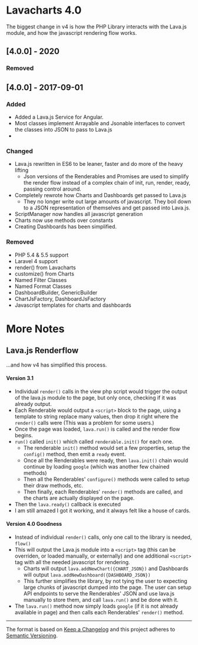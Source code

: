 # Lavacharts 4.0

The biggest change in v4 is how the PHP Library interacts with the Lava.js module, and how the javascript rendering flow works.

## [4.0.0] - 2020

### Removed

## [4.0.0] - 2017-09-01

### Added

- Added a Lava.js Service for Angular.
- Most classes implement Arrayable and Jsonable interfaces to convert the classes into JSON to pass to Lava.js
-

### Changed

- Lava.js rewritten in ES6 to be leaner, faster and do more of the heavy lifting
  - Json versions of the Renderables and Promises are used to simplify the render flow instead of a complex chain of init, run, render, ready, passing control around.
- Completely rewrote how Charts and Dashboards get passed to Lava.js
  - They no longer write out large amounts of javascript. They boil down to a JSON representation of themselves and get passed into Lava.js.
- ScriptManager now handles all javascript generation
- Charts now use methods over constants
- Creating Dashboards has been simplified.

### Removed

- PHP 5.4 & 5.5 support
- Laravel 4 support
- render() from Lavacharts
- customize() from Charts
- Named Filter Classes
- Named Format Classes
- DashboardBuilder, GenericBuilder
- ChartJsFactory, DashboardJsFactory
- Javascript templates for charts and dashboards

# More Notes

## Lava.js Renderflow

...and how v4 has simplified this process.

#### Version 3.1

- Individual `render()` calls in the view php script would trigger the output of the lava.js module to the page, but only once, checking if it was already output.
- Each Renderable would output a `<script>` block to the page, using a template to string replace many values, then drop it right where the `render()` calls were (This was a problem for some users.)
- Once the page was loaded, `lava.run()` is called and the render flow begins.
- `run()` called `init()` which called `renderable.init()` for each one.
  - The renderable `init()` method would set a few properties, setup the `config()` method, then emit a `ready` event.
  - Once all the Renderables were ready, then `lava.init()` chain would continue by loading `google` (which was another few chained methods)
  - Then all the Renderables' `configure()` methods were called to setup their draw methods, etc.
  - Then finally, each Renderables' `render()` methods are called, and the charts are actually displayed on the page.
- Then the `lava.ready()` callback is executed
- I am still amazed I got it working, and it always felt like a house of cards.

#### Version 4.0 Goodness

- Instead of individual `render()` calls, only one call to the library is needed, `flow()`
- This will output the Lava.js module into a `<script>` tag (this can be overriden, or loaded manually, or externally) and one additional `<script>` tag with all the needed javascript for rendering.
  - Charts will output `lava.addNewChart({CHART_JSON})` and Dashboards will output `lava.addNewDashboard({DASHBOARD_JSON})`
  - This further simplifies the library, by not tying the user to expecting large chunks of javascript dumped into the page. The user can setup API endpoints to serve the Renderables' JSON and use lava.js manually to store them, and call `lava.run()` and be done with it.
- The `lava.run()` method now simply loads `google` (if it is not already available in page) and then calls each Renderables' `render()` method.

---

The format is based on [Keep a Changelog](http://keepachangelog.com/en/1.0.0/)
and this project adheres to [Semantic Versioning](http://semver.org/spec/v2.0.0.html).
